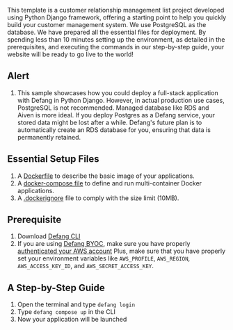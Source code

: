 
This template is a customer relationship management list project developed using Python Django framework, offering a starting point to help you quickly build your customer management system. We use PostgreSQL as the database. We have prepared all the essential files for deployment. By spending less than 10 minutes setting up the environment, as detailed in the prerequisites, and executing the commands in our step-by-step guide, your website will be ready to go live to the world!

## Alert
1. This sample showcases how you could deploy a full-stack application with Defang in Python Django. However, in actual production use cases, PostgreSQL is not recommended. Managed database like RDS and Aiven is more ideal. If you deploy Postgres as a Defang service, your stored data might be lost after a while. Defang's future plan is to automatically create an RDS database for you, ensuring that data is permanently retained.

## Essential Setup Files
1. A <a href="https://docs.docker.com/develop/develop-images/dockerfile_best-practices/">Dockerfile</a> to describe the basic image of your applications.
2. A <a href="https://docs.defang.io/docs/concepts/compose">docker-compose file</a> to define and run multi-container Docker applications.
3. A <a href="https://docs.docker.com/build/building/context/#dockerignore-files">.dockerignore</a> file to comply with the size limit (10MB).

## Prerequisite
1. Download <a href="https://github.com/defang-io/defang">Defang CLI</a>
2. If you are using <a href="https://docs.defang.io/docs/concepts/defang-byoc">Defang BYOC</a>, make sure you have properly <a href="https://docs.aws.amazon.com/cli/latest/userguide/cli-chap-configure.html">authenticated your AWS account</a>
Plus, make sure that you have properly set your environment variables like `AWS_PROFILE`, `AWS_REGION`, `AWS_ACCESS_KEY_ID`, and `AWS_SECRET_ACCESS_KEY`.

## A Step-by-Step Guide
1. Open the terminal and type `defang login`
2. Type `defang compose up` in the CLI
3. Now your application will be launched
